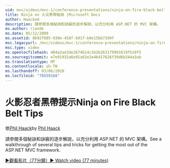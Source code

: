 ```yaml
---
uid: mvc/videos/mvc-1/conference-presentations/ninja-on-fire-black-belt-tips
title: Ninja on 火災黑帶秘訣 |Microsoft Docs
author: Haacked
description: 請參閱多個秘訣和訣竅的逐步解說，以充分利用 ASP.NET 的 MVC 架構。
ms.author: riande
ms.date: 05/12/2009
ms.assetid: 8b92f005-930e-458f-b91f-b0e15bb7399f
msc.legacyurl: /mvc/videos/mvc-1/conference-presentations/ninja-on-fire-black-belt-tips
msc.type: video
ms.openlocfilehash: d04a2ae3de2674b14c1b2b263179991619fb10f5
ms.sourcegitcommit: e7e91932a6e91a63e2e46417626f39d6b244a3ab
ms.translationtype: MT
ms.contentlocale: zh-TW
ms.lasthandoff: 03/06/2020
ms.locfileid: "78559168"
---
```

# <a name="ninja-on-fire-black-belt-tips"></a><span data-ttu-id="99c24-103">火影忍者黑帶提示</span><span class="sxs-lookup"><span data-stu-id="99c24-103">Ninja on Fire Black Belt Tips</span></span>

<span data-ttu-id="99c24-104">依[Phil Haack](https://github.com/Haacked)</span><span class="sxs-lookup"><span data-stu-id="99c24-104">by [Phil Haack](https://github.com/Haacked)</span></span>

<span data-ttu-id="99c24-105">請參閱多個秘訣和訣竅的逐步解說，以充分利用 ASP.NET 的 MVC 架構。</span><span class="sxs-lookup"><span data-stu-id="99c24-105">See a walkthrough of several tips and tricks for getting the most out of the ASP.NET MVC framework.</span></span>

[<span data-ttu-id="99c24-106">&#9654;觀看影片（77分鐘）</span><span class="sxs-lookup"><span data-stu-id="99c24-106">&#9654; Watch video (77 minutes)</span></span>](https://channel9.msdn.com/Blogs/ASP-NET-Site-Videos/ninja-on-fire-black-belt-tips)
